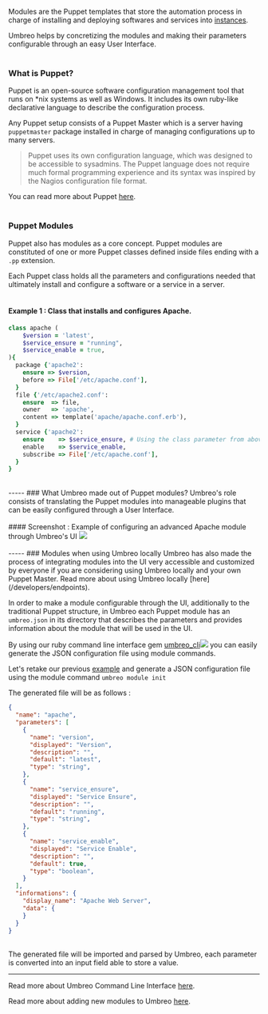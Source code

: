 Modules are the Puppet templates that store the automation process in charge of installing and deploying softwares and services into [instances](/core-concepts/instances).

Umbreo helps by concretizing the modules and making their parameters configurable through an easy User Interface.
<br /> 
<br /> 
### What is Puppet?
Puppet is an open-source software configuration management tool that runs on *nix systems as well as Windows. It includes its own ruby-like declarative language to describe the configuration process.

Any Puppet setup consists of a Puppet Master which is a server having `puppetmaster` package installed  in charge of managing configurations up to many servers.

>Puppet uses its own configuration language, which was designed to be accessible to sysadmins. The Puppet language does not require much formal programming experience and its syntax was inspired by the Nagios configuration file format.

You can read more about Puppet <a href="https://docs.puppet.com/puppet/3.8/reference/" target="_blank">here</a>.
<br /> 
<br /> 
### Puppet Modules
Puppet also has modules as a core concept. Puppet modules are constituted of one or more Puppet classes defined inside files ending with a `.pp` extension. 

Each Puppet class holds all the parameters and configurations needed that ultimately install and configure a software or a service in a server.
<br /> 
<br /> 
#### Example 1 : Class that installs and configures Apache.
```ruby
class apache (
	$version = 'latest',
	$service_ensure = "running",
	$service_enable = true,
){
  package {'apache2':
    ensure => $version,
    before => File['/etc/apache.conf'],
  }
  file {'/etc/apache2.conf':
    ensure  => file,
    owner   => 'apache',
    content => template('apache/apache.conf.erb'),
  }
  service {'apache2':
    ensure    => $service_ensure, # Using the class parameter from above
    enable    => $service_enable,
    subscribe => File['/etc/apache.conf'],
  }
}
```
<br /> 
-----
### What Umbreo made out of Puppet modules?
Umbreo's role consists of translating the Puppet modules into manageable plugins that can be easily configured through a User Interface.
<br /> 
<br /> 
#### Screenshot : Example of configuring an advanced Apache module through Umbreo's UI
<img src="../../img/params-in-ui.png" >
<br />
<br />
-----
### Modules when using Umbreo locally
Umbreo has also made the process of integrating modules into the UI very accessible and customized by everyone if you are considering using Umbreo locally and your own Puppet Master. Read more about using Umbreo locally [here](/developers/endpoints).

In order to make a module configurable through the UI, additionally to the traditional Puppet structure, in Umbreo each Puppet module has an `umbreo.json` in its directory that describes the parameters and provides information about the module that will be used in the UI.

By using our ruby command line interface gem <a href="https://rubygems.org/gems/umbreo_cli" class="gem_highlight" target="_blank">umbreo_cli</a><img class="gem" src="../../img/gem-logo.png"/> you can easily generate the JSON configuration file using module commands.

Let's retake our previous [example](#example-1-class-that-installs-and-configures-apache) and generate a JSON configuration file using the module command `umbreo module init` 

The generated file will be as follows :

```json
{
  "name": "apache",
  "parameters": [
    {
      "name": "version",
      "displayed": "Version",
      "description": "",
      "default": "latest",
      "type": "string",
    },
    {
      "name": "service_ensure",
      "displayed": "Service Ensure",
      "description": "",
      "default": "running",
      "type": "string",
    },
    {
      "name": "service_enable",
      "displayed": "Service Enable",
      "description": "",
      "default": true,
      "type": "boolean",
    }
  ],
  "informations": {
    "display_name": "Apache Web Server",
    "data": {
    }
  }
}
```
<br /> 
The generated file will be imported and parsed by Umbreo, each parameter is converted into an input field able to store a value.

-----

Read more about Umbreo Command Line Interface [here](/developers/cli.md).

Read more about adding new modules to Umbreo [here](/developers/endpoints.md).


